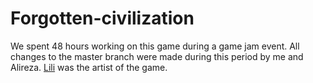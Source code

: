 # Forgotten-civilization

We spent 48 hours working on this game during a game jam event. All changes to the master branch were made during this period by me and Alireza. [Lili](https://www.artstation.com/liliana88) was the artist of the game.
